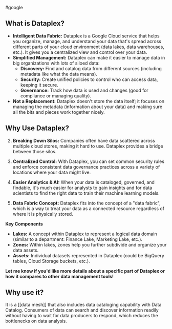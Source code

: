 #google 

## What is Dataplex?

- **Intelligent Data Fabric:** Dataplex is a Google Cloud service that helps you organize, manage, and understand your data that's spread across different parts of your cloud environment (data lakes, data warehouses, etc.). It gives you a centralized view and control over your data.    
- **Simplified Management:** Dataplex can make it easier to manage data in big organizations with lots of siloed data:
    - **Discovery:** Find and catalog data from different sources (including metadata like what the data means).
    - **Security:** Create unified policies to control who can access data, keeping it secure.
    - **Governance:** Track how data is used and changes (good for compliance or managing quality).
- **Not a Replacement:** Dataplex doesn't store the data itself; it focuses on managing the metadata (information about your data) and making sure all the bits and pieces work together nicely.

## Why Use Dataplex?

2. **Breaking Down Silos:** Companies often have data scattered across multiple cloud stores, making it hard to use. Dataplex provides a bridge between those silos.
    
4. **Centralized Control:** With Dataplex, you can set common security rules and enforce consistent data governance practices across a variety of locations where your data might live.
    
6. **Easier Analytics & AI:** When your data is cataloged, governed, and findable, it's much easier for analysts to gain insights and for data scientists to find the right data to train their machine learning models.
    
8. **Data Fabric Concept:** Dataplex fits into the concept of a "data fabric", which is a way to treat your data as a connected resource regardless of where it is physically stored.
    

**Key Components**

- **Lakes:** A concept within Dataplex to represent a logical data domain (similar to a department: Finance Lake, Marketing Lake, etc.).
- **Zones:** Within lakes, zones help you further subdivide and organize your data assets.
- **Assets:** Individual datasets represented in Dataplex (could be BigQuery tables, Cloud Storage buckets, etc.).

**Let me know if you'd like more details about a specific part of Dataplex or how it compares to other data management tools!**

## Why use it?

It is a [[data mesh]] that also includes data cataloging capability with Data Catalog. Consumers of data can search and discover information readily without 
having to wait for data producers to respond, which reduces the bottlenecks on data analysis.